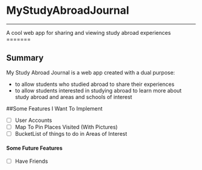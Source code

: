 # MyStudyAbroadJournal
<hr>
A cool web app for sharing and viewing study abroad experiences
=======

## Summary

My Study Abroad Journal is a web app created with a dual purpose:
* to allow students who studied abroad to share their experiences
* to allow students interested in studying abroad to learn more about study abroad and areas and schools of interest

##Some Features I Want To Implement
- [ ] User Accounts
- [ ] Map To Pin Places Visited (With Pictures)
- [ ] BucketList of things to do in Areas of Interest

#### Some Future Features
- [ ] Have Friends

